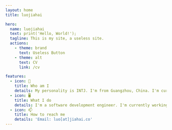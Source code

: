 ```yaml
---
layout: home
title: luojiahai

hero:
  name: luojiahai
  text: print('Hello, World!');
  tagline: This is my site, a useless site.
  actions:
    - theme: brand
      text: Useless Button
    - theme: alt
      text: CV
      link: /cv

features:
  - icon: 🤔
    title: Who am I
    details: My personality is INTJ. I'm from Guangzhou, China. I'm currently located in Melbourne, Australia.
  - icon: 🖥️
    title: What I do
    details: I'm a software development engineer. I'm currently working hard for a living.
  - icon: 📫
    title: How to reach me
    details: 'Email: luo[at]jiahai.co'
---
```

